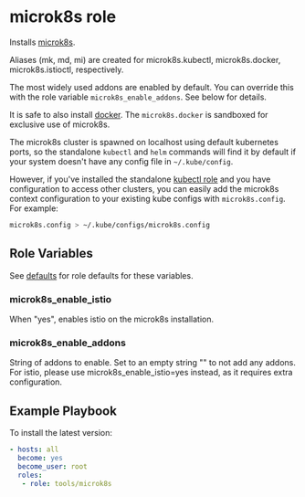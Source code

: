 # microk8s role

Installs [microk8s](https://microk8s.io/).

Aliases (mk, md, mi) are created for microk8s.kubectl, microk8s.docker,
microk8s.istioctl, respectively.

The most widely used addons are enabled by default.  You can override
this with the role variable `microk8s_enable_addons`.  See below for
details.

It is safe to also install [docker](../docker/README.md).  The `microk8s.docker`
is sandboxed for exclusive use of microk8s.

The microk8s cluster is spawned on localhost using default kubernetes ports,
so the standalone `kubectl` and `helm` commands will find it by default if your
system doesn't have any config file in `~/.kube/config`.

However, if you've installed the standalone [kubectl role](../kubectl/README.md)
and you have configuration to access other clusters, you can easily add
the microk8s context configuration to your existing kube configs with
`microk8s.config`.  For example:

```bash
microk8s.config > ~/.kube/configs/microk8s.config
```

## Role Variables

See [defaults](defaults/main.yml) for role defaults for these variables.

### microk8s_enable_istio

When "yes", enables istio on the microk8s installation.

### microk8s_enable_addons

String of addons to enable.  Set to an empty string "" to not add any addons.
For istio, please use microk8s_enable_istio=yes instead, as it requires extra
configuration.

## Example Playbook

To install the latest version:

```yaml
- hosts: all
  become: yes
  become_user: root
  roles:
   - role: tools/microk8s
```

